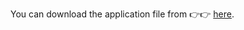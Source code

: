 


You can download the application file from 👉👉 [here](<https://www.playbook.com/s/harjot15/k34gq92hgExnmZSWxMKCnQUF?assetToken=5kcZsS42bYubmj89Hr4kuX17>).
